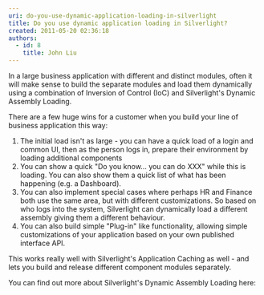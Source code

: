 ```yaml
---
uri: do-you-use-dynamic-application-loading-in-silverlight
title: Do you use dynamic application loading in Silverlight?
created: 2011-05-20 02:36:18
authors:
  - id: 8
    title: John Liu
---
```





<span class='intro'> ​In a large business application with different and distinct modules, often it will make sense to build the separate modules and load them dynamically using a combination of Inversion of Control (IoC) and Silverlight's Dynamic Assembly Loading. 
<br> </span>

There are a few huge wins for a customer when you build your line of business application this way&#58; <br>
<ol>
    <li>The initial load isn't as large - you can have a quick load of a login and common UI, then as the person logs in, prepare their environment by loading additional components </li>
    <li>You can show a quick &quot;Do you know… you can do XXX&quot; while this is loading. You can also show them a quick list of what has been happening (e.g. a Dashboard). </li>
    <li>You can also implement special cases where perhaps HR and Finance both use the same area, but with different customizations. So based on who logs into the system, Silverlight can dynamically load a different assembly giving them a different behaviour. </li>
    <li>You can also build simple &quot;Plug-in&quot; like functionality, allowing simple customizations of your application based on your own published interface API. </li>
</ol>
<p>This works really well with Silverlight's Application Caching as well - and lets you build and release different component modules separately. </p>
<p>You can find out more about Silverlight's Dynamic Assembly Loading here&#58;</p>



